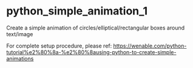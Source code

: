 # python_simple_animation_1
Create a simple animation of circles/elliptical/rectangular boxes around text/image 

For complete setup procedure, please ref: https://wenable.com/python-tutorial%e2%80%8a-%e2%80%8ausing-python-to-create-simple-animations

